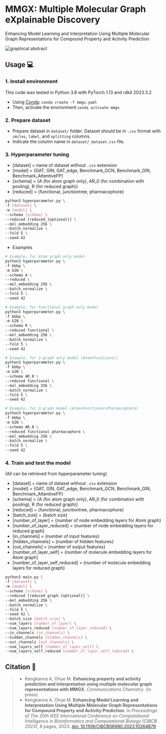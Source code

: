 # MMGX: Multiple Molecular Graph eXplainable Discovery
Enhancing Model Learning and Interpretation Using Multiple Molecular Graph Representations for Compound Property and Activity Prediction 

![graphical abstract](https://github.com/ohuelab/mmgx/blob/main/blob/graphicalabstract.png?raw=true)

## Usage 💻

### 1. Install environment

This code was tested in Python 3.8 with PyTorch 1.13 and rdkit 2023.3.2
- Using [Conda](https://www.anaconda.com/):
`conda create -f mmgx.yaml`
- Then, activate the environment
`conda activate mmgx`

### 2. Prepare dataset

- Prepare dataset in `dataset/` folder. Dataset should be in `.csv` format with `smiles`, `label`, and `splitting` columns.
- Indicate the column name in `dataset/_dataset.csv` file.

### 3. Hyperparameter tuning

- [dataset] = name of dataset without `.csv` extension
- [model] = {GAT, GIN, GAT_edge, Benchmark_GCN, Benchmark_GIN, Benchmark_AttentiveFP}
- [schema] = {A (for atom graph only), AR_0 (for combination with pooling), R (for reduced graph)} 
- [reduced] = {functional, junctiontree, pharmacophore}

```bash
python3 hyperparameter.py \
-f [dataset] \
-m [model] \
--schema [schema] \
--reduced [reduced_(optional)] \
--mol_embedding 256 \
--batch_normalize \
--fold 5 \
--seed 42
```

- Examples

```bash
# Example, for Atom graph only model
python3 hyperparameter.py \
-f bbbp \
-m GIN \
--schema A \
--reduced \
--mol_embedding 256 \
--batch_normalize \
--fold 5 \
--seed 42

# Example, for Functional graph only model
python3 hyperparameter.py \
-f bbbp \
-m GIN \
--schema R \
--reduced functional \
--mol_embedding 256 \
--batch_normalize \
--fold 5 \
--seed 42

# Example, for 2-graph only model (Atom+Functional)
python3 hyperparameter.py \
-f bbbp \
-m GIN \
--schema AR_0 \
--reduced functional \
--mol_embedding 256 \
--batch_normalize \
--fold 5 \
--seed 42

# Example, for 3-graph model (Atom+Functional+Pharmacophore)
python3 hyperparameter.py \
-f bbbp \
-m GIN \
--schema AR_0 \
--reduced functional pharmacophore \
--mol_embedding 256 \
--batch_normalize \
--fold 5 \
--seed 42
```

### 4. Train and test the model

(All can be retrieved from hyperparameter tuning)
- [dataset] = name of dataset without `.csv` extension
- [model] = {GAT, GIN, GAT_edge, Benchmark_GCN, Benchmark_GIN, Benchmark_AttentiveFP}
- [schema] = {A (for atom graph only), AR_0 (for combination with pooling), R (for reduced graph)} 
- [reduced] = {functional, junctiontree, pharmacophore}
- [batch_size] = {batch size}
- [number_of_layer] = {number of node embedding layers for Atom graph}
- [number_of_layer_reduced] = {number of node embedding layers for reduced graph}
- [in_channels] = {number of input features}
- [hidden_channels] = {number of hidden features}
- [out_channels] = {number of output features}
- [number_of_layer_self] = {number of molecule embedding layers for Atom graph}
- [number_of_layer_self_reduced] = {number of molecule embedding layers for reduced graph}

```bash
python3 main.py \
-f [dataset] \
-m [model] \
--schema [schema] \
--reduced [reduced graph (optional)] \
--mol_embedding 256 \
--batch_normalize \
--fold 5 \
--seed 42 \
--batch_size [batch_size] \
--num_layers [number_of_layer] \
--num_layers_reduced [number_of_layer_reduced] \
--in_channels [in_channels] \
--hidden_channels [hidden_channels] \
--out_channels [out_channels] \
--num_layers_self [number_of_layer_self] \
--num_layers_self_reduced [number_of_layer_self_reduced] \
```

## Citation 📃
> - Kengkanna A, Ohue M. **Enhancing property and activity prediction and interpretation using multiple molecular graph representations with MMGX**. *Communications Chemistry*. (in press)
> - Kengkanna A, Ohue M. **Enhancing Model Learning and Interpretation Using Multiple Molecular Graph Representations for Compound Property and Activity Prediction**.
In *Proceedings of The 20th IEEE International Conference on Computational Intelligence in Bioinformatics and Computational Biology (CIBCB 2023)*, 8 pages, 2023. [doi: 10.1109/CIBCB56990.2023.10264879](https://doi.org/10.1109/CIBCB56990.2023.10264879)
